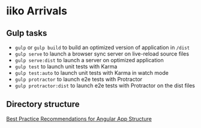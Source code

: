# iiko Arrivals

## Gulp tasks

* `gulp` or `gulp build` to build an optimized version of application in `/dist`
* `gulp serve` to launch a browser sync server on live-reload source files
* `gulp serve:dist` to launch a server on optimized application
* `gulp test` to launch unit tests with Karma
* `gulp test:auto` to launch unit tests with Karma in watch mode
* `gulp protractor` to launch e2e tests with Protractor
* `gulp protractor:dist` to launch e2e tests with Protractor on the dist files

## Directory structure

[Best Practice Recommendations for Angular App Structure](https://docs.google.com/document/d/1XXMvReO8-Awi1EZXAXS4PzDzdNvV6pGcuaF4Q9821Es/pub)
